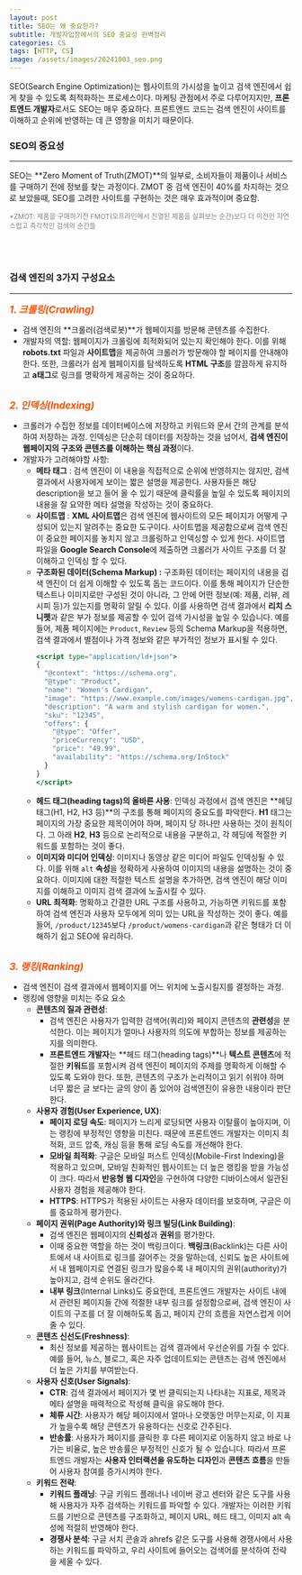 ```yaml
---
layout: post
title: SEO는 왜 중요한가?
subtitle: 개발자입장에서의 SEO 중요성 완벽정리
categories: CS
tags: [HTTP, CS]
image: /assets/images/20241003_seo.png
---
```


SEO(Search Engine Optimization)는 웹사이트의 가시성을 높이고 검색 엔진에서 쉽게 찾을 수 있도록 최적화하는 프로세스이다. 마케팅 관점에서 주로 다루어지지만, **프론트엔드 개발자**로서도 SEO는 매우 중요하다. 프론트엔드 코드는 검색 엔진이 사이트를 이해하고 순위에 반영하는 데 큰 영향을 미치기 때문이다.

### SEO의 중요성

---

SEO는 **Zero Moment of Truth(ZMOT)**의 일부로, 소비자들이 제품이나 서비스를 구매하기 전에 정보를 찾는 과정이다. ZMOT 중 검색 엔진이 40%를 차지하는 것으로 보았을때, SEO를 고려한 사이트를 구현하는 것은 매우 효과적이며 중요함.

<span style="color: gray; font-size: 12px;">\*ZMOT: 제품을 구매하기전 FMOT(오프라인에서 진열된 제품을 살펴보는 순간)보다 더 이전인 자연스럽고 즉각적인 검색의 순간들</span>

<br/>
<br/>

### 검색 엔진의 3가지 구성요소

---

<em style='font-size: 17px; color: #ff5100; font-weight: bold;'>1. 크롤링(Crawling)</em>

- 검색 엔진의 **크롤러(검색로봇)**가 웹페이지를 방문해 콘텐츠를 수집한다.
- 개발자의 역할: 웹페이지가 크롤링에 최적화되어 있는지 확인해야 한다. 이를 위해 **robots.txt** 파일과 **사이트맵**을 제공하여 크롤러가 방문해야 할 페이지를 안내해야한다. 또한, 크롤러가 쉽게 웹페이지를 탐색하도록 **HTML 구조**를 깔끔하게 유지하고 **a태그**로 링크를 명확하게 제공하는 것이 중요하다.

<br/>
<em style='font-size: 17px; color: #ff5100; font-weight: bold;'>2. 인덱싱(Indexing)</em>

- 크롤러가 수집한 정보를 데이터베이스에 저장하고 키워드와 문서 간의 관계를 분석하여 저장하는 과정. 인덱싱은 단순히 데이터를 저장하는 것을 넘어서, **검색 엔진이 웹페이지의 구조와 콘텐츠를 이해하는 핵심 과정**이다.
- 개발자가 고려해야할 사항:
  - **메타 태그** : 검색 엔진이 이 내용을 직접적으로 순위에 반영하지는 않지만, 검색 결과에서 사용자에게 보이는 짧은 설명을 제공한다. 사용자들은 해당 description을 보고 들어 올 수 있기 때문에 클릭률을 높일 수 있도록 페이지의 내용을 잘 요약한 메타 설명을 작성하는 것이 중요하다.
  - **사이트맵** : **XML 사이트맵**은 검색 엔진에 웹사이트의 모든 페이지가 어떻게 구성되어 있는지 알려주는 중요한 도구이다. 사이트맵을 제공함으로써 검색 엔진이 중요한 페이지를 놓치지 않고 크롤링하고 인덱싱할 수 있게 한다. 사이트맵 파일을 **Google Search Console**에 제출하면 크롤러가 사이트 구조를 더 잘 이해하고 인덱싱 할 수 있다.
  - **구조화된 데이터(Schema Markup) :** 구조화된 데이터는 페이지의 내용을 검색 엔진이 더 쉽게 이해할 수 있도록 돕는 코드이다. 이를 통해 페이지가 단순한 텍스트나 이미지로만 구성된 것이 아니라, 그 안에 어떤 정보(예: 제품, 리뷰, 레시피 등)가 있는지를 명확히 알릴 수 있다. 이를 사용하면 검색 결과에서 **리치 스니펫**과 같은 부가 정보를 제공할 수 있어 검색 가시성을 높일 수 있습니다. 예를 들어, 제품 페이지에는 `Product`, `Review` 등의 Schema Markup을 적용하면, 검색 결과에서 별점이나 가격 정보와 같은 부가적인 정보가 표시될 수 있다.
    ```jsx
    <script type="application/ld+json">
    {
      "@context": "https://schema.org",
      "@type": "Product",
      "name": "Women's Cardigan",
      "image": "https://www.example.com/images/womens-cardigan.jpg",
      "description": "A warm and stylish cardigan for women.",
      "sku": "12345",
      "offers": {
        "@type": "Offer",
        "priceCurrency": "USD",
        "price": "49.99",
        "availability": "https://schema.org/InStock"
      }
    }
    </script>
    ```
  - **헤드 태그(heading tags)의 올바른 사용**: 인덱싱 과정에서 검색 엔진은 **헤딩 태그(H1, H2, H3 등)**의 구조를 통해 페이지의 중요도를 파악한다. **H1** 태그는 페이지의 가장 중요한 제목이어야 하며, 페이지 당 하나만 사용하는 것이 원칙이다. 그 아래 **H2**, **H3** 등으로 논리적으로 내용을 구분하고, 각 헤딩에 적절한 키워드를 포함하는 것이 좋다.
  - **이미지와 미디어 인덱싱**: 이미지나 동영상 같은 미디어 파일도 인덱싱될 수 있다. 이를 위해 `alt` **속성**을 정확하게 사용하여 이미지의 내용을 설명하는 것이 중요하다. 이미지에 대한 적절한 텍스트 설명을 추가하면, 검색 엔진이 해당 이미지를 이해하고 이미지 검색 결과에 노출시킬 수 있다.
  - **URL 최적화**: 명확하고 간결한 URL 구조를 사용하고, 가능하면 키워드를 포함하여 검색 엔진과 사용자 모두에게 의미 있는 URL을 작성하는 것이 좋다. 예를 들어, `/product/12345`보다 `/product/womens-cardigan`과 같은 형태가 더 이해하기 쉽고 SEO에 유리하다.

<br/>
<em style='font-size: 17px; color: #ff5100; font-weight: bold;'>3. 랭킹(Ranking)</em>

- 검색 엔진이 검색 결과에서 웹페이지를 어느 위치에 노출시킬지를 결정하는 과정.
- 랭킹에 영향을 미치는 주요 요소
  - **콘텐츠의 질과 관련성**:
    - 검색 엔진은 사용자가 입력한 검색어(쿼리)와 페이지 콘텐츠의 **관련성**을 분석한다. 이는 페이지가 얼마나 사용자의 의도에 부합하는 정보를 제공하는지를 의미한다.
    - **프론트엔드 개발자**는 **헤드 태그(heading tags)**나 **텍스트 콘텐츠**에 적절한 **키워드**를 포함시켜 검색 엔진이 페이지의 주제를 명확하게 이해할 수 있도록 도와야 한다. 또한, 콘텐츠의 구조가 논리적이고 읽기 쉬워야 하며 너무 짧은 글 보다는 글의 양이 좀 있어야 검색엔진이 유용한 내용이라 판단한다.
  - **사용자 경험(User Experience, UX)**:
    - **페이지 로딩 속도**: 페이지가 느리게 로딩되면 사용자 이탈률이 높아지며, 이는 랭킹에 부정적인 영향을 미친다. 때문에 프론트엔드 개발자는 이미지 최적화, 코드 압축, 캐싱 등을 통해 로딩 속도를 개선해야 한다.
    - **모바일 최적화**: 구글은 모바일 퍼스트 인덱싱(Mobile-First Indexing)을 적용하고 있으며, 모바일 친화적인 웹사이트는 더 높은 랭킹을 받을 가능성이 크다. 따라서 **반응형 웹 디자인**을 구현하여 다양한 디바이스에서 일관된 사용자 경험을 제공해야 한다.
    - **HTTPS**: HTTPS가 적용된 사이트는 사용자 데이터를 보호하며, 구글은 이를 중요하게 평가한다.
  - **페이지 권위(Page Authority)와 링크 빌딩(Link Building)**:
    - 검색 엔진은 웹페이지의 **신뢰성**과 **권위**를 평가한다.
    - 이때 중요한 역할을 하는 것이 백링크이다. **백링크**(Backlink)는 다른 사이트에서 내 사이트로 링크를 걸어주는 것을 말하는데, 신뢰도 높은 사이트에서 내 웹페이지로 연결된 링크가 많을수록 내 페이지의 권위(authority)가 높아지고, 검색 순위도 올라간다.
    - **내부 링크**(Internal Links)도 중요한데, 프론트엔드 개발자는 사이트 내에서 관련된 페이지들 간에 적절한 내부 링크를 설정함으로써, 검색 엔진이 사이트의 구조를 더 잘 이해하도록 돕고, 페이지 간의 흐름을 자연스럽게 이어줄 수 있다.
  - **콘텐츠 신선도(Freshness)**:
    - 최신 정보를 제공하는 웹사이트는 검색 결과에서 우선순위를 가질 수 있다. 예를 들어, 뉴스, 블로그, 혹은 자주 업데이트되는 콘텐츠는 검색 엔진에서 더 높은 가치를 부여받는다.
  - **사용자 신호(User Signals)**:
    - **CTR**: 검색 결과에서 페이지가 몇 번 클릭되는지 나타내는 지표로, 제목과 메타 설명을 매력적으로 작성해 클릭을 유도해야 한다.
    - **체류 시간**: 사용자가 해당 페이지에서 얼마나 오랫동안 머무는지로, 이 지표가 높을수록 해당 콘텐츠가 유용하다는 신호로 간주된다.
    - **반송률**: 사용자가 페이지를 클릭한 후 다른 페이지로 이동하지 않고 바로 나가는 비율로, 높은 반송률은 부정적인 신호가 될 수 있습니다. 따라서 프론트엔드 개발자는 **사용자 인터랙션을 유도하는 디자인**과 **콘텐츠 흐름**을 만들어 사용자 참여를 증가시켜야 한다.
  - **키워드 전략**:
    - **키워드 플래닝**: 구글 키워드 플래너나 네이버 광고 센터와 같은 도구를 사용해 사용자가 자주 검색하는 키워드를 파악할 수 있다. 개발자는 이러한 키워드를 기반으로 콘텐츠를 구조화하고, 페이지 URL, 헤드 태그, 이미지 alt 속성에 적절히 반영해야 한다.
    - **경쟁사 분석**: 구글 서치 콘솔과 ahrefs 같은 도구를 사용해 경쟁사에서 사용하는 키워드를 파악하고, 우리 사이트에 들어오는 검색어를 분석하여 전략을 세울 수 있다.
